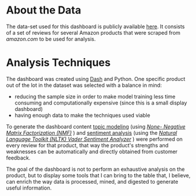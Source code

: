 # About the Data

The data-set used for this dashboard is publicly available [here](https://data.world/datafiniti/consumer-reviews-of-amazon-products). It consists of a set of reviews for several Amazon products that were scraped from _amazon.com_ to be used for analysis.

# Analysis Techniques

The dashboard was created using [Dash](https://plotly.com/dash/) and Python. One specific product out of the lot in the dataset was selected with a balance in mind:

- reducing the sample size in order to make model training less time consuming and computationally expensive (since this is a small display dashboard)
- having enough data to make the techniques used viable

To generate the dashboard content [topic modeling](https://en.wikipedia.org/wiki/Topic_model) (using [_None- Negative Matrix Factorization (NMF)_](https://en.wikipedia.org/wiki/Non-negative_matrix_factorization) ) and [sentiment analysis](https://en.wikipedia.org/wiki/Sentiment_analysis) (using the [_Natural Language Toolkit (NLTK) Vader Sentiment Analyzer_](https://en.wikipedia.org/wiki/Natural_Language_Toolkit) ) were performed on every review for that product, that way the product's strengths and weaknesses can be automatically and directly obtained from customer feedback.

The goal of the dashboard is not to perform an exhaustive analysis on the product, but to display some tools that I can bring to the table that, I believe, can enrich the way data is processed, mined, and digested to generate useful information.

